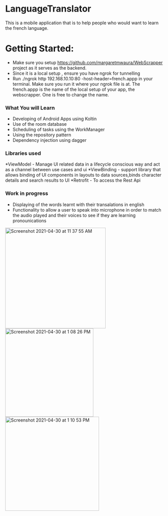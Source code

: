 # LanguageTranslator

This is a mobile application that is to help people who would want to learn the french language. 

# Getting Started:
- Make sure you setup https://github.com/margaretmwaura/WebScrapper project as it serves as the backend.
- Since it is a local setup , ensure you have ngrok for tunnelling
- Run ./ngrok http 192.168.10.10:80 -host-header=french.appp  in your terminal. Make sure you run it where your ngrok file is at. The french.appp is the name
of the local setup of your app, the webscrapper. One is free to change the name.

### What You will Learn
- Developing of Android Apps using Koltin
- Use of the room database
- Scheduling of tasks using the WorkManager
- Using the repository pattern
- Dependency injection using dagger

### Libraries used
*ViewModel - Manage UI related data in a lifecycle conscious way and act as a channel between use cases and ui
*ViewBinding - support library that allows binding of UI components in layouts to data sources,binds character details and search results to UI
*Retrofit - To access the Rest Api

### Work in progress
- Displaying of the words learnt with their transalations in english
- Functionality to allow a user to speak into microphone in order to match the audio played and their voices to see if they are learning pronounications


<img width="319" alt="Screenshot 2021-04-30 at 11 37 55 AM" src="https://user-images.githubusercontent.com/34396651/116681761-110ae200-a9b6-11eb-831a-1dfbedee9647.png">

<img width="280" alt="Screenshot 2021-04-30 at 1 08 26 PM" src="https://user-images.githubusercontent.com/34396651/116681818-2253ee80-a9b6-11eb-9db5-dabf2747ca30.png">

<img width="298" alt="Screenshot 2021-04-30 at 1 10 53 PM" src="https://user-images.githubusercontent.com/34396651/116681860-30097400-a9b6-11eb-90d6-3ce9cec18c37.png">

